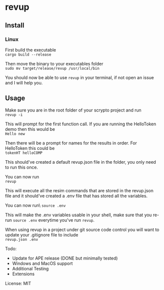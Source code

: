 # revup

## Install
### Linux
First build the executable\
`cargo build --release`

Then move the binary to your executables folder\
`sudo mv target/release/revup /usr/local/bin`

You should now be able to use `revup` in your terminal, if not open an issue and
I will help you.

## Usage

Make sure you are in the root folder of your scrypto project and run\
`revup -i`

This will prompt for the first function call. If you are running the HelloToken demo then this would be\
`Hello new`

Then there will be a prompt for names for the results in order. For HelloToken this could be\
`tokenHT helloCOMP`

This should've created a default revup.json file in the folder, you only need to
run this once.

You can now run\
`revup`

This will execute all the resim commands that are stored in the revup.json file
and it should've created a .env file that has stored all the variables.

You can now run\ 
`source .env`

This will make the .env variables usable in your shell, make sure that you re-run
`source .env` everytime you've run `revup`.

When using revup in a project under git source code control you will want to update your .gitignore file
to include\
`revup.json
.env`

Todo:
* Update for APE release (DONE but minimally tested)
* Windows and MacOS support
* Additional Testing
* Extensions

License: MIT

